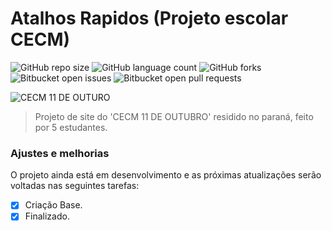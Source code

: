 # Atalhos Rapidos (Projeto escolar CECM)

![GitHub repo size](https://img.shields.io/github/repo-size/iuricode/README-template?style=for-the-badge)
![GitHub language count](https://img.shields.io/github/languages/count/iuricode/README-template?style=for-the-badge)
![GitHub forks](https://img.shields.io/github/forks/iuricode/README-template?style=for-the-badge)
![Bitbucket open issues](https://img.shields.io/bitbucket/issues/iuricode/README-template?style=for-the-badge)
![Bitbucket open pull requests](https://img.shields.io/bitbucket/pr-raw/iuricode/README-template?style=for-the-badge)

<img src="[imagem.png]([https://www.educacao.pr.gov.br/sites/default/arquivos_restritos/files/imagem/2022-03/brasao_cpmpr270.png](https://www.educacao.pr.gov.br/sites/default/arquivos_restritos/files/styles/escala_1140_largura_/public/imagem/2022-03/brasao_cpmpr270.webp?itok=cCQQHhKV))" alt="CECM 11 DE OUTURO">

> Projeto de site do 'CECM 11 DE OUTUBRO' residido no paraná, feito por 5 estudantes.

### Ajustes e melhorias

O projeto ainda está em desenvolvimento e as próximas atualizações serão voltadas nas seguintes tarefas:

- [x] Criação Base.
- [x] Finalizado.
